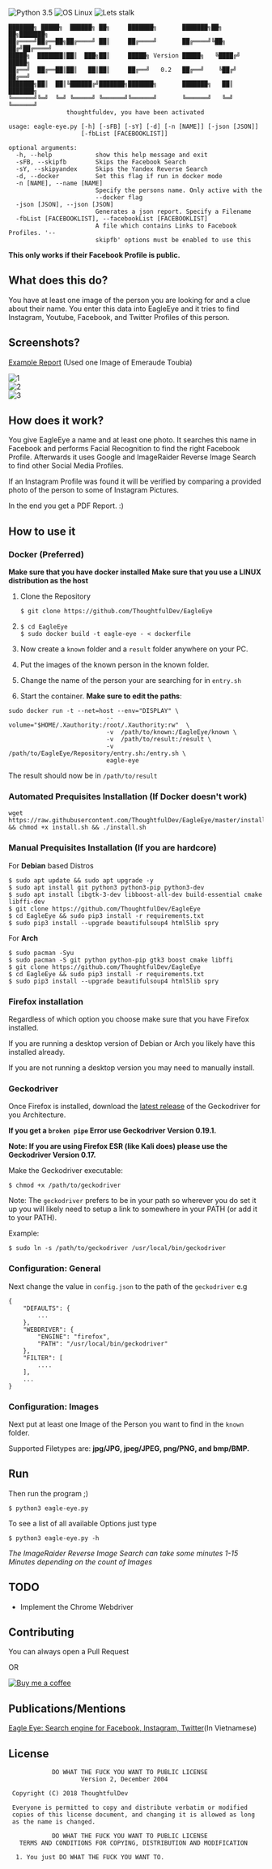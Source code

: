 ![Python 3.5](https://img.shields.io/badge/Python-3.6%2B-blue.svg)
![OS Linux](https://img.shields.io/badge/Supported%20OS-Linux-yellow.svg)
![Lets stalk](https://img.shields.io/badge/Stalkermode-Activated-red.svg)
```
███████╗ █████╗  ██████╗ ██╗     ███████╗       ███████╗██╗   ██╗███████╗
██╔════╝██╔══██╗██╔════╝ ██║     ██╔════╝       ██╔════╝╚██╗ ██╔╝██╔════╝
█████╗  ███████║██║  ███╗██║     █████╗ Version █████╗   ╚████╔╝ █████╗  
██╔══╝  ██╔══██║██║   ██║██║     ██╔══╝   0.2   ██╔══╝    ╚██╔╝  ██╔══╝  
███████╗██║  ██║╚██████╔╝███████╗███████╗       ███████╗   ██║   ███████╗
╚══════╝╚═╝  ╚═╝ ╚═════╝ ╚══════╝╚══════╝       ╚══════╝   ╚═╝   ╚══════╝
                thoughtfuldev, you have been activated                                                                   
    
usage: eagle-eye.py [-h] [-sFB] [-sY] [-d] [-n [NAME]] [-json [JSON]]
                    [-fbList [FACEBOOKLIST]]

optional arguments:
  -h, --help            show this help message and exit
  -sFB, --skipfb        Skips the Facebook Search
  -sY, --skipyandex     Skips the Yandex Reverse Search
  -d, --docker          Set this flag if run in docker mode
  -n [NAME], --name [NAME]
                        Specify the persons name. Only active with the
                        --docker flag
  -json [JSON], --json [JSON]
                        Generates a json report. Specify a Filename
  -fbList [FACEBOOKLIST], --facebookList [FACEBOOKLIST]
                        A file which contains Links to Facebook Profiles. '--
                        skipfb' options must be enabled to use this
```

**This only works if their Facebook Profile is public.**

## What does this do?
You have at least one image of the person you are looking for and a clue about their name. You enter this data into EagleEye and it tries to find Instagram, Youtube, Facebook, and Twitter Profiles of this person.

## Screenshots?
[Example Report](https://github.com/ThoughtfulDev/EagleEye/blob/master/Example.pdf) (Used one Image of Emeraude Toubia)

![1](https://thoughtful-dev.com/projects/eagle-eye/1.png)  
![2](https://thoughtful-dev.com/projects/eagle-eye/2.png)  
![3](https://thoughtful-dev.com/projects/eagle-eye/3.png)            


## How does it work?
You give EagleEye a name and at least one photo. It searches this name in Facebook and performs Facial Recognition to find the right Facebook Profile.
Afterwards it uses Google and ImageRaider Reverse Image Search to find other Social Media Profiles.

If an Instagram Profile was found it will be verified by comparing a provided photo of the person to some of Instagram Pictures.

In the end you get a PDF Report. :)

## How to use it

### Docker (Preferred)
**Make sure that you have docker installed**
**Make sure that you use a LINUX distribution as the host**
1. Clone the Repository

   ``` $ git clone https://github.com/ThoughtfulDev/EagleEye ```
2. ```
   $ cd EagleEye
   $ sudo docker build -t eagle-eye - < dockerfile
   ```
3. Now create a `known` folder and a `result` folder anywhere on your PC.
4. Put the images of the known person in the known folder.
5. Change the name of the person your are searching for in `entry.sh`
6. Start the container. **Make sure to edit the paths**:
```
sudo docker run -t --net=host --env="DISPLAY" \
                           --volume="$HOME/.Xauthority:/root/.Xauthority:rw"  \
                           -v  /path/to/known:/EagleEye/known \
                           -v  /path/to/result:/result \
                           -v /path/to/EagleEye/Repository/entry.sh:/entry.sh \
                           eagle-eye

```

The result should now be in `/path/to/result`

### Automated Prequisites Installation (If Docker doesn't work)
```
wget https://raw.githubusercontent.com/ThoughtfulDev/EagleEye/master/install.sh && chmod +x install.sh && ./install.sh
```

### Manual Prequisites Installation (If you are hardcore)

For **Debian** based Distros
```
$ sudo apt update && sudo apt upgrade -y
$ sudo apt install git python3 python3-pip python3-dev
$ sudo apt install libgtk-3-dev libboost-all-dev build-essential cmake libffi-dev
$ git clone https://github.com/ThoughtfulDev/EagleEye
$ cd EagleEye && sudo pip3 install -r requirements.txt
$ sudo pip3 install --upgrade beautifulsoup4 html5lib spry
```

For **Arch**
```
$ sudo pacman -Syu
$ sudo pacman -S git python python-pip gtk3 boost cmake libffi
$ git clone https://github.com/ThoughtfulDev/EagleEye
$ cd EagleEye && sudo pip3 install -r requirements.txt
$ sudo pip3 install --upgrade beautifulsoup4 html5lib spry
```

### Firefox installation

Regardless of which option you choose make sure that you have Firefox installed.

If you are running a desktop version of Debian or Arch you likely have this installed already.

If you are not running a desktop version you may need to manually install.

### Geckodriver

Once Firefox is installed, download the [latest release](https://github.com/mozilla/geckodriver/releases/latest) of the Geckodriver for you Architecture.

**If you get a `broken pipe` Error use Geckodriver Version 0.19.1.**

**Note: If you are using Firefox ESR (like Kali does) please use the Geckodriver Version 0.17.**

Make the Geckodriver executable:
```
$ chmod +x /path/to/geckodriver
```

Note: The `geckodriver` prefers to be in your path so wherever you do set it up you will likely need to setup a link to somewhere in your PATH (or add it to your PATH).

Example:
```
$ sudo ln -s /path/to/geckodriver /usr/local/bin/geckodriver
```

### Configuration: General

Next change the value in `config.json` to the path of the `geckodriver` e.g
```
{
    "DEFAULTS": {
        ...
    },
    "WEBDRIVER": {
        "ENGINE": "firefox",
        "PATH": "/usr/local/bin/geckodriver"
    },
    "FILTER": [
        ....
    ],
    ...
}
```

### Configuration: Images

Next put at least one Image of the Person you want to find in the `known` folder.

Supported Filetypes are: **jpg/JPG, jpeg/JPEG, png/PNG, and bmp/BMP.**

## Run

Then run the program ;)
```
$ python3 eagle-eye.py
```

To see a list of all available Options just type
```
$ python3 eagle-eye.py -h
```

*The ImageRaider Reverse Image Search can take some minutes 1-15 Minutes depending on the count of Images*

## TODO

* Implement the Chrome Webdriver

## Contributing
You can always open a Pull Request

OR

[![Buy me a coffee](https://www.buymeacoffee.com/assets/img/custom_images/orange_img.png)](https://www.buymeacoffee.com/supergirl)

## Publications/Mentions
[Eagle Eye: Search engine for Facebook, Instagram, Twitter](https://www.rebvn.com/2018/09/eagle-eye-cong-cu-tim-kiem-tai-khoan-mang-xa-hoi.html)(In Vietnamese)


## License
```
            DO WHAT THE FUCK YOU WANT TO PUBLIC LICENSE
                    Version 2, December 2004

 Copyright (C) 2018 ThoughtfulDev

 Everyone is permitted to copy and distribute verbatim or modified
 copies of this license document, and changing it is allowed as long
 as the name is changed.

            DO WHAT THE FUCK YOU WANT TO PUBLIC LICENSE
   TERMS AND CONDITIONS FOR COPYING, DISTRIBUTION AND MODIFICATION

  1. You just DO WHAT THE FUCK YOU WANT TO.
```

